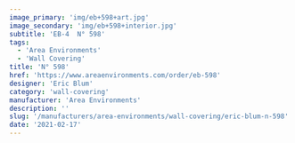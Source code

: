 ```yaml
---
image_primary: 'img/eb+598+art.jpg'
image_secondary: 'img/eb+598+interior.jpg'
subtitle: 'EB-4  N° 598'
tags:
  - 'Area Environments'
  - 'Wall Covering'
title: 'N° 598'
href: 'https://www.areaenvironments.com/order/eb-598'
designer: 'Eric Blum'
category: 'wall-covering'
manufacturer: 'Area Environments'
description: ''
slug: '/manufacturers/area-environments/wall-covering/eric-blum-n-598'
date: '2021-02-17'
---
```

